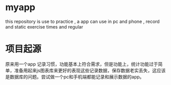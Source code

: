 # myapp
this repository is use to practice , a app can use in pc and phone , record and static exercise times and regular
#  项目起源
  原来用一个app 记录习惯，功能基本上符合需求，但是功能上，统计功能过于简单，准备用起来js图表库来更好的表现这些记录数据，保存数据老实丢失，这应该是数据库的问题。尝试做一个pc和手机端都能记录和展示数据的app。
  
